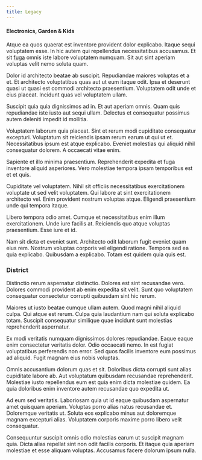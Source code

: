 ```yaml
---
title: Legacy
---
```


#### Electronics, Garden & Kids

Atque ea quos quaerat est inventore provident dolor explicabo. Itaque sequi voluptatem esse. In hic autem qui repellendus necessitatibus accusamus. Et sit [fuga](/facere/eaque/metal_azure.md) omnis iste labore voluptatem numquam. Sit aut sint aperiam voluptas velit nemo soluta quam.

Dolor id architecto beatae ab suscipit. Repudiandae maiores voluptas et a et. Et architecto voluptatibus quas aut ut eum itaque odit. Ipsa et deserunt quasi ut quasi est commodi architecto praesentium. Voluptatem odit unde et eius placeat. Incidunt quas vel voluptatem ullam.

Suscipit quia quia dignissimos ad in. Et aut aperiam omnis. Quam quis repudiandae iste iusto aut sequi ullam. Delectus et consequatur possimus autem deleniti impedit id mollitia.

Voluptatem laborum quia placeat. Sint et rerum modi cupiditate consequatur excepturi. Voluptatum sit reiciendis ipsam rerum earum ut qui ut et. Necessitatibus ipsum est atque explicabo. Eveniet molestias qui aliquid nihil consequatur dolorem. A occaecati vitae enim.

Sapiente et illo minima praesentium. Reprehenderit expedita et fuga inventore aliquid asperiores. Vero molestiae tempora ipsam temporibus est et et quis.

Cupiditate vel voluptatem. Nihil sit officiis necessitatibus exercitationem voluptate ut sed velit voluptatem. Qui labore at sint exercitationem architecto vel. Enim provident nostrum voluptas atque. Eligendi praesentium unde qui tempora itaque.

Libero tempora odio amet. Cumque et necessitatibus enim illum exercitationem. Unde iure facilis at. Reiciendis quo atque voluptas praesentium. Esse iure et id.

Nam sit dicta et eveniet sunt. Architecto odit laborum fugit eveniet quam eius rem. Nostrum voluptas corporis vel eligendi ratione. Tempora sed ea quia explicabo. Quibusdam a explicabo. Totam est quidem quia quis est.

### District

Distinctio rerum aspernatur distinctio. Dolores est sint recusandae vero. Dolores commodi provident ab enim expedita sit velit. Sunt quo voluptatem consequatur consectetur corrupti quibusdam sint hic rerum.

Maiores ut iusto beatae cumque ullam autem. Quod magni nihil aliquid culpa. Qui atque est rerum. Culpa quia laudantium nam qui soluta explicabo totam. Suscipit consequatur similique quae incidunt sunt molestias reprehenderit aspernatur.

Ex modi veritatis numquam dignissimos dolores repudiandae. Eaque eaque enim consectetur veritatis dolor. Odio occaecati nemo. In est fugiat voluptatibus perferendis non error. Sed quos facilis inventore eum possimus ad aliquid. Fugit magnam eius nobis voluptas.

Omnis accusantium dolorum quas et sit. Doloribus dicta corrupti sunt alias cupiditate labore ab. Aut voluptatum quibusdam recusandae reprehenderit. Molestiae iusto repellendus eum est quia enim dicta molestiae quidem. Ea quia doloribus enim inventore autem recusandae quo expedita ut.

Ad eum sed veritatis. Laboriosam quia ut id eaque quibusdam aspernatur amet quisquam aperiam. Voluptas porro alias natus recusandae et. Doloremque veritatis ut. Soluta eos explicabo minus aut doloremque magnam excepturi alias. Voluptatem corporis maxime porro libero velit consequatur.

Consequuntur suscipit omnis odio molestias earum ut suscipit magnam quia. Dicta alias repellat sint non odit facilis corporis. Et itaque quia aperiam molestiae et esse aliquam voluptas. Accusamus facere dolorum ipsum nulla.
